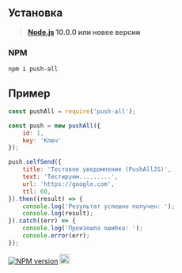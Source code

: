 ## Установка
> **[Node.js](https://nodejs.org/) 10.0.0 или новее версии** 

### NPM
```
npm i push-all
```

## Пример
```js
const pushAll = require('push-all');

const push = new pushAll({
    id: 1,
    key: 'Ключ'
});

push.selfSend({
    title: 'Тестовое уведомление (PushAllJS)',
    text: 'Тестируем.........',
    url: 'https://google.com',
    ttl: 60,
}).then((result) => {
    console.log('Результат успешно получен: ');
    console.log(result);
}).catch((err) => {
    console.log('Произошла ошибка: ');
    console.error(err);
});
```
<a href="https://www.npmjs.com/package/push-all"><img src="https://img.shields.io/npm/v/push-all.svg?style=flat-square" alt="NPM version"></a>
<a href="https://vk.com/ghost1337gg"><img src="https://brand.vkforms.ru/static/media/logo_color_154.08f6e176.svg" height=20></a>